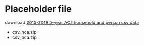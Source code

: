 # Placeholder file

download [2015-2019 5-year ACS household and person csv data](https://www2.census.gov/programs-surveys/acs/data/pums/2019/5-Year/)
* csv_hca.zip
* csv_pca.zip